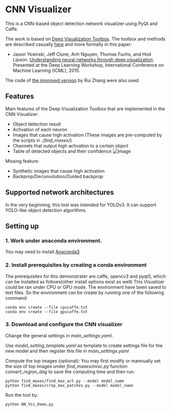 # CNN Visualizer

This is a CNN-based object detection network visualizer using PyQt and Caffe.

The work is based on [Deep Visualization Toolbox](https://github.com/yosinski/deep-visualization-toolbox).
The toolbox and methods are described casually [here](http://yosinski.com/deepvis) and more formally in this paper:
 * Jason Yosinski, Jeff Clune, Anh Nguyen, Thomas Fuchs, and Hod Lipson. [Understanding neural networks through deep visualization](http://arxiv.org/abs/1506.06579). Presented at the Deep Learning Workshop, International Conference on Machine Learning (ICML), 2015.

The code of [the improved version](https://github.com/x1155665/CNN-Visualizer) by Rui Zhang were also used. 

## Features
Main features of the Deep Visualization Toolbox that are implemented in the CNN Visualizer:
 * Object detection result
 * Activation of each neuron
 * Images that cause high activation (These images are pre-computed by the scripts in _./find_maxes/_)
 * Channels that output high activation to a certain object
 * Table of detected objects and their confidence
 ![image](https://github.com/Liudadadabao/YOLOv3_Visualizer/blob/master/YOLO_demo.png)
 
Missing feature:
 * Synthetic images that cause high activation
 * Backprop/Deconvolution/Guided backprop
 
 
## Supported network architectures
In the very beginning, this tool was intended for YOLOv3. It can support YOLO-like object detection algorithms.
 
## Setting up
### 1. Work under anaconda environment.
You may need to install [Anaconda3](https://anaconda.com)

### 2. Install prerequisites by creating a conda environment 
The prerequisites for this  demonstrater are caffe, opencv3 and pyqt5, which can be installed as follows(other install options exist as well)
This Visualizer could be ran under CPU or GPU mode. The environment have been saved to text files. So the environment can be create by running one of the following command:
```
conda env create --file cpucaffe.txt
conda env create --file gpucaffe.txt

```

### 3. Download and configure the CNN visualizer


Change the general settings in _main_settings.yaml_. 

Use _model_setting_template.yaml_ as template to create settings file for the new model and then register this file in _main_settings.yaml_ 

Compute the top images (optional):
You may first modify or mannually set the size of top images under _find_maxes/misc.py_ function _convert_region_dag_ to save the computing time and then run:
```
python find_maxes/find_max_act.py --model model_name
python find_maxes/crop_max_patches.py --model model_name
```

Run the tool by:
```
python NN_Vis_Demo.py
```



